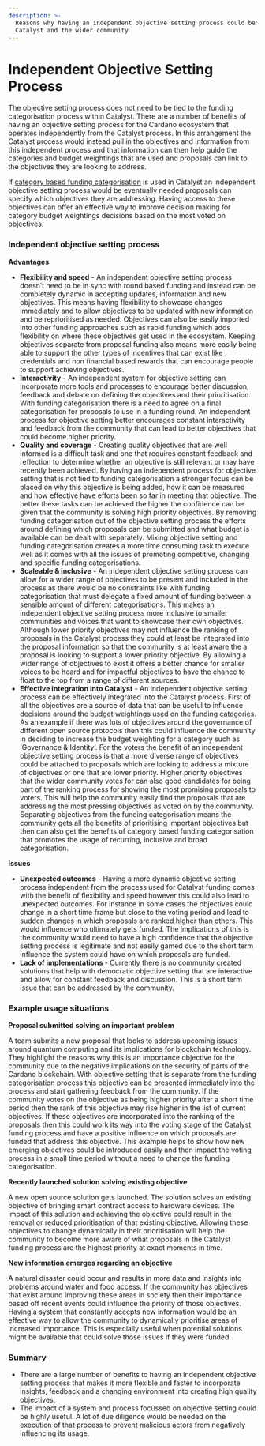 ```yaml
---
description: >-
  Reasons why having an independent objective setting process could benefit both
  Catalyst and the wider community
---
```


# Independent Objective Setting Process

The objective setting process does not need to be tied to the funding categorisation process within Catalyst. There are a number of benefits of having an objective setting process for the Cardano ecosystem that operates independently from the Catalyst process. In this arrangement the Catalyst process would instead pull in the objectives and information from this independent process and that information can then help guide the categories and budget weightings that are used and proposals can link to the objectives they are looking to address.



If [category based funding categorisation](./) is used in Catalyst an independent objective setting process would be eventually needed proposals can specify which objectives they are addressing.  Having access to these objectives can offer an effective way to improve decision making for category budget weightings decisions based on the most voted on objectives.



### Independent objective setting process

**Advantages**

* **Flexibility and speed** - An independent objective setting process doesn’t need to be in sync with round based funding and instead can be completely dynamic in accepting updates, information and new objectives. This means having flexibility to showcase changes immediately and to allow objectives to be updated with new information and be reprioritised as needed. Objectives can also be easily imported into other funding approaches such as rapid funding which adds flexibility on where these objectives get used in the ecosystem. Keeping objectives separate from proposal funding also means more easily being able to support the other types of incentives that can exist like credentials and non financial based rewards that can encourage people to support achieving objectives.
* **Interactivity** - An independent system for objective setting can incorporate more tools and processes to encourage better discussion, feedback and debate on defining the objectives and their prioritisation. With funding categorisation there is a need to agree on a final categorisation for proposals to use in a funding round. An independent process for objective setting better encourages constant interactivity and feedback from the community that can lead to better objectives that could become higher priority.
* **Quality and coverage** - Creating quality objectives that are well informed is a difficult task and one that requires constant feedback and reflection to determine whether an objective is still relevant or may have recently been achieved. By having an independent process for objective setting that is not tied to funding categorisation a stronger focus can be placed on why this objective is being added, how it can be measured and how effective have efforts been so far in meeting that objective. The better these tasks can be achieved the higher the confidence can be given that the community is solving high priority objectives. By removing funding categorisation out of the objective setting process the efforts around defining which proposals can be submitted and what budget is available can be dealt with separately. Mixing objective setting and funding categorisation creates a more time consuming task to execute well as it comes with all the issues of promoting competitive, changing and specific funding categorisations.
* **Scaleable & inclusive** - An independent objective setting process can allow for a wider range of objectives to be present and included in the process as there would be no constraints like with funding categorisation that must delegate a fixed amount of funding between a sensible amount of different categorisations. This makes an independent objective setting process more inclusive to smaller communities and voices that want to showcase their own objectives. Although lower priority objectives may not influence the ranking of proposals in the Catalyst process they could at least be integrated into the proposal information so that the community is at least aware the a proposal is looking to support a lower priority objective. By allowing a wider range of objectives to exist it offers a better chance for smaller voices to be heard and for impactful objectives to have the chance to float to the top from a range of different sources.
* **Effective integration into Catalyst** - An independent objective setting process can be effectively integrated into the Catalyst process. First of all the objectives are a source of data that can be useful to influence decisions around the budget weightings used on the funding categories. As an example if there was lots of objectives around the governance of different open source protocols then this could influence the community in deciding to increase the budget weighting for a category such as ‘Governance & Identity’. For the voters the benefit of an independent objective setting process is that a more diverse range of objectives could be attached to proposals which are looking to address a mixture of objectives or one that are lower priority. Higher priority objectives that the wider community votes for can also good candidates for being part of the ranking process for showing the most promising proposals to voters. This will help the community easily find the proposals that are addressing the most pressing objectives as voted on by the community. Separating objectives from the funding categorisation means the community gets all the benefits of prioritising important objectives but then can also get the benefits of category based funding categorisation that promotes the usage of recurring, inclusive and broad categorisation.



**Issues**

* **Unexpected outcomes** - Having a more dynamic objective setting process independent from the process used for Catalyst funding comes with the benefit of flexibility and speed however this could also lead to unexpected outcomes. For instance in some cases the objectives could change in a short time frame but close to the voting period and lead to sudden changes in which proposals are ranked higher than others. This would influence who ultimately gets funded. The implications of this is the community would need to have a high confidence that the objective setting process is legitimate and not easily gamed due to the short term influence the system could have on which proposals are funded.
* **Lack of implementations** - Currently there is no community created solutions that help with democratic objective setting that are interactive and allow for constant feedback and discussion. This is a short term issue that can be addressed by the community.



### Example usage situations

**Proposal submitted solving an important problem**

A team submits a new proposal that looks to address upcoming issues around quantum computing and its implications for blockchain technology. They highlight the reasons why this is an importance objective for the community due to the negative implications on the security of parts of the Cardano blockchain. With objective setting that is separate from the funding categorisation process this objective can be presented immediately into the process and start gathering feedback from the community. If the community votes on the objective as being higher priority after a short time period then the rank of this objective may rise higher in the list of current objectives. If these objectives are incorporated into the ranking of the proposals then this could work its way into the voting stage of the Catalyst funding process and have a positive influence on which proposals are funded that address this objective. This example helps to show how new emerging objectives could be introduced easily and then impact the voting process in a small time period without a need to change the funding categorisation.



**Recently launched solution solving existing objective**

A new open source solution gets launched. The solution solves an existing objective of bringing smart contract access to hardware devices. The impact of this solution and achieving the objective could result in the removal or reduced prioritisation of that existing objective. Allowing these objectives to change dynamically in their prioritisation will help the community to become more aware of what proposals in the Catalyst funding process are the highest priority at exact moments in time.



**New information emerges regarding an objective**

A natural disaster could occur and results in more data and insights into problems around water and food access. If the community has objectives that exist around improving these areas in society then their importance based off recent events could influence the priority of those objectives. Having a system that constantly accepts new information would be an effective way to allow the community to dynamically prioritise areas of increased importance. This is especially useful when potential solutions might be available that could solve those issues if they were funded.



### Summary

* There are a large number of benefits to having an independent objective setting process that makes it more flexible and faster to incorporate insights, feedback and a changing environment into creating high quality objectives.
* The impact of a system and process focussed on objective setting could be highly useful. A lot of due diligence would be needed on the execution of that process to prevent malicious actors from negatively influencing its usage.
